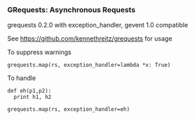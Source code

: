 ### GRequests: Asynchronous Requests

grequests 0.2.0 with exception_handler, gevent 1.0 compatible 

See https://github.com/kennethreitz/grequests for usage

To suppress warnings
```
grequests.map(rs, exception_handler=lambda *x: True)
```

To handle
```
def eh(p1,p2):
  print h1, h2

grequests.map(rs, exception_handler=eh)
```
